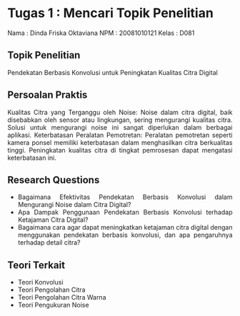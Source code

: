 # Tugas 1 : Mencari Topik Penelitian

Nama : Dinda Friska Oktaviana
NPM : 20081010121
Kelas : D081

</hr>

## Topik Penelitian
Pendekatan Berbasis Konvolusi untuk Peningkatan Kualitas Citra Digital

## Persoalan Praktis 
<p align="justify">Kualitas Citra yang Terganggu oleh Noise: Noise dalam citra digital, baik disebabkan oleh sensor atau lingkungan, sering mengurangi kualitas citra. Solusi untuk mengurangi noise ini sangat diperlukan dalam berbagai aplikasi.
Keterbatasan Peralatan Pemotretan: Peralatan pemotretan seperti kamera ponsel memiliki keterbatasan dalam menghasilkan citra berkualitas tinggi. Peningkatan kualitas citra di tingkat pemrosesan dapat mengatasi keterbatasan ini.</p>

## Research Questions
<ul align="justify">
<li>Bagaimana Efektivitas Pendekatan Berbasis Konvolusi dalam Mengurangi Noise dalam Citra Digital?</li>
<li>Apa Dampak Penggunaan Pendekatan Berbasis Konvolusi terhadap Ketajaman Citra Digital?</li>
<li>Bagaimana cara agar dapat meningkatkan ketajaman citra digital dengan menggunakan pendekatan berbasis konvolusi, dan apa pengaruhnya terhadap detail citra?</li>
</ul>

## Teori Terkait
<ul>
<li>Teori Konvolusi</li> 
<li>Teori Pengolahan Citra</li>
<li>Teori Pengolahan Citra Warna</li>
<li>Teori Pengukuran Noise</li>
</ul>
